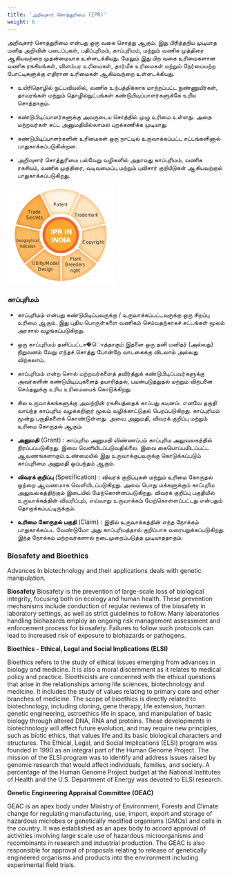 ```yaml
---
title: 'அறிவுசார் சொத்துரிமை (IPR)'
weight: 6
---
```


அறிவுசார் சொத்துரிமை என்பது ஒரு வகை சொத்து ஆகும். இது பிரித்தறிய முடியாத மனித அறிவின் படைப்புகள், பதிப்புரிமம், காப்புரிமம், மற்றும் வணிக முத்திரை ஆகியவற்றை முதன்மையாக உள்ளடக்கியது. மேலும் இது பிற வகை உரிமைகளான வணிக ரகசியங்கள், விளம்பர உரிமைகள், தார்மீக உரிமைகள் மற்றும் நேர்மையற்ற போட்டிகளுக்கு எதிரான உரிமைகள் ஆகியவற்றை உள்ளடக்கியது.

- உயிரிதொழில் நுட்பவியலில், வணிக உற்பத்திக்காக மாற்றப்பட்ட நுண்ணுயிர்கள், தாவரங்கள் மற்றும் தொழில்நுட்பங்கள் கண்டுபிடிப்பாளர்களுக்கே உரிய சொத்தாகும்.

- கண்டுபிடிப்பாளர்களுக்கு அவருடைய சொத்தில் முழு உரிமை உள்ளது. அதை மற்றவர்கள் சட்ட அனுமதியில்லாமல் புறக்கணிக்க முடியாது.

- கண்டுபிடிப்பாளர்களின் உரிமைகள் ஒரு நாட்டில் உருவாக்கப்பட்ட சட்டங்களினால் பாதுகாக்கப்படுகின்றன.

- அறிவுசார் சொத்துரிமை பல்வேறு வழிகளில் அதாவது காப்புரிமம், வணிக ரகசியம், வணிக முத்திரை, வடிவமைப்பு மற்றும் புவிசார் குறியீடுகள் ஆகியவற்றால் பாதுகாக்கப்படுகிறது.

![இந்தியாவில் அறிவுசார் சொத்துரிமை](5.17.png "")

### காப்புரிமம்

- காப்புரிமம் என்பது கண்டுபிடிப்பவருக்கு / உருவாக்கப்பட்டவருக்கு ஒரு சிறப்பு உரிமை ஆகும். இது புதிய பொருள்களை வணிகம் செய்வதற்காகச் சட்டங்கள் மூலம் அரசால் வழங்கப்படுகிறது.

- ஒரு காப்புரிமம் தனிப்பட்டச�ொத்தாகும் இதனை ஒரு தனி மனிதர் (அல்லது) நிறுவனம் வேறு எந்தச் சொத்து போன்றே வாடகைக்கு விடலாம் அல்லது விற்கலாம்.

- காப்புரிமம் என்ற சொல் மற்றவர்களைத் தவிர்த்துக் கண்டுபிடிப்பவர்களுக்கு அவர்களின் கண்டுபிடிப்புகளைத் தயாரித்தல், பயன்படுத்துதல் மற்றும் விற்பனை செய்தலுக்கு உரிய உரிமையைக் கொடுக்கிறது.

- சில உருவாக்கங்களுக்கு அவற்றின் ரகசியத்தைக் காப்பது கடினம். எனவே தகுதி வாய்ந்த காப்புரிம வழக்கறிஞர் மூலம் வழிக்காட்டுதல் பெறப்படுகிறது. காப்புரிமம் மூன்று பகுதிகளைக் கொண்டுள்ளது. அவை அனுமதி, விவரக் குறிப்பு மற்றும் உரிமை கோருதல் ஆகும்.

- **அனுமதி** (Grant) : காப்புரிம அனுமதி விண்ணப்பம் காப்புரிம அலுவலகத்தில் நிரப்பப்படுகிறது. இவை வெளியிடப்படுவதில்லை. இவை கையொப்பமிடப்பட்ட ஆவணங்களாகும்.உண்மையில் இது உருவாக்குபவருக்கு கொடுக்கப்படும் காப்புரிமை அனுமதி ஒப்பந்தம் ஆகும்.
- **விவரக் குறிப்பு** (Specification) : விவரக் குறிப்புகள் மற்றும் உரிமை கோருதல் ஒற்றை ஆவணமாக வெளியிடப்படுகிறது. அவை பொது மக்களுக்கும் காப்புரிம அலுவலகத்திற்கும் இடையில் மேற்கொள்ளப்படுகிறது. விவரக் குறிப்பு பகுதியில் உருவாக்கத்தின் விவரிப்பும், எவ்வாறு உருவாக்கம் மேற்கொள்ளப்பட்டது என்பதும் தொகுக்கப்பட்டிருக்கும்.

- **உரிமை கோருதல் பகுதி** (Claim) : இதில் உருவாக்கத்தின் எந்த நோக்கம் பாதுகாக்கப்பட வேண்டுமோ அது காப்புரிமத்தால் குறிப்பாக வரையறுக்கப்படுகிறது. இந்த நோக்கம் மற்றவர்களால் நடைமுறைப்படுத்த முடியாததாகும்.

### Biosafety and Bioethics
Advances in biotechnology and their applications deals with genetic manipulation. 

**Biosafety** Biosafety is the prevention of large-scale loss of biological integrity, focusing both on ecology and human health. These prevention mechanisms include conduction of regular reviews of the biosafety in laboratory settings, as well as strict guidelines to follow. Many laboratories handling biohazards employ an ongoing risk management assessment and enforcement process for biosafety. Failures to follow such protocols can lead to increased risk of exposure to biohazards or pathogens.

**Bioethics - Ethical, Legal and Social Implications (ELSI)** 

Bioethics refers to the study of ethical issues emerging from advances in biology and medicine. It is also a moral discernment as it relates to medical policy and practice. Bioethicists are concerned with the ethical questions that arise in the relationships among life sciences, biotechnology and medicine. It includes the study of values relating to primary care and other branches of medicine. The scope of bioethics is directly related to biotechnology, including cloning, gene therapy, life extension, human genetic engineering, astroethics life in space, and manipulation of basic biology through altered DNA, RNA and proteins. These developments in biotechnology will affect future evolution, and may require new principles, such as biotic ethics, that values life and its basic biological characters and structures. The Ethical, Legal, and Social Implications (ELSI) program was founded in 1990 as an integral part of the Human Genome Project. The mission of the ELSI program was to identify and address issues raised by genomic research that would affect individuals, families, and society. A percentage of the Human Genome Project budget at the National Institutes of Health and the U.S. Department of Energy was devoted to ELSI research. 

**Genetic Engineering Appraisal Committee (GEAC)** 

GEAC is an apex body under Ministry of Environment, Forests and Climate change for regulating manufacturing, use, import, export and storage of hazardous microbes or genetically modified organisms (GMOs) and cells in the country. It was established as an apex body to accord approval of activities involving large scale use of hazardous microorganisms and recombinants in research and industrial production. The GEAC is also responsible for approval of proposals relating to release of genetically engineered organisms and products into the environment including experimental field trials.
